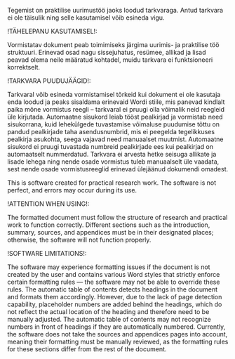 Tegemist on praktilise uurimustöö jaoks loodud tarkvaraga. Antud tarkvara ei ole täisulik ning selle kasutamisel võib esineda vigu.

!TÄHELEPANU KASUTAMISEL!:

Vormistatav dokument peab toimimiseks järgima uurimis- ja praktilise töö struktuuri. 
Erinevad osad nagu sissejuhatus, resümee, allikad ja lisad peavad olema neile määratud kohtadel, muidu tarkvara ei funktsioneeri korrektselt.

!TARKVARA PUUDUJÄÄGID!:

Tarkvaral võib esineda vormistamisel tõrkeid kui dokument ei ole kasutaja enda loodud ja peaks sisaldama erinevaid Wordi stiile, mis panevad kindlalt paika mõne vormistus reegli – tarkvaral ei pruugi olla võimalik neid reegleid üle kirjutada. 
Automaatne sisukord leiab tööst pealkirjad ja vormistab need sisukorrana, kuid lehekülgede tuvastamise võimaluse puudumise tõttu on pandud pealkirjade taha asendusnumbrid, mis ei peegelda tegelikkuses pealkirja asukohta, seega vajavad need manuaalset muutmist.
Automaatne sisukord ei pruugi tuvastada numbreid pealkirjade ees kui pealkirjad on automaatselt nummerdatud.
Tarkvara ei arvesta hetke seisuga allikate ja lisade lehega ning nende osade vormistus tuleb manuaalselt üle vaadata, sest nende osade vormistusreeglid erinevad ülejäänud dokumendi omadest.

This is software created for practical research work. The software is not perfect, and errors may occur during its use.

!ATTENTION WHEN USING!:

The formatted document must follow the structure of research and practical work to function correctly. Different sections such as the introduction, summary, sources, and appendices must be in their designated places; otherwise, the software will not function properly.

!SOFTWARE LIMITATIONS!:

The software may experience formatting issues if the document is not created by the user and contains various Word styles that strictly enforce certain formatting rules — the software may not be able to override these rules.
The automatic table of contents detects headings in the document and formats them accordingly. However, due to the lack of page detection capability, placeholder numbers are added behind the headings, which do not reflect the actual location of the heading and therefore need to be manually adjusted.
The automatic table of contents may not recognize numbers in front of headings if they are automatically numbered.
Currently, the software does not take the sources and appendices pages into account, meaning their formatting must be manually reviewed, as the formatting rules for these sections differ from the rest of the document.
